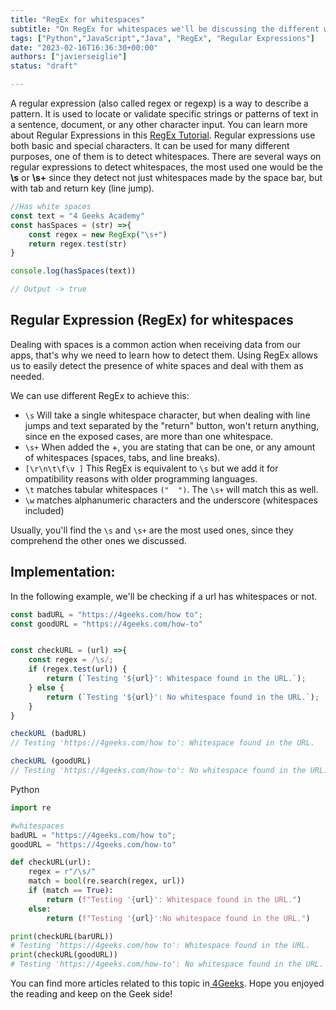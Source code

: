 ```yaml
---
title: "RegEx for whitespaces"
subtitle: "On RegEx for whitespaces we'll be discussing the different ways to detect whitespaces using regular expressions. RegEx has more than one way to search in a given text for these characters and we'll be giving an example with the most used one."
tags: ["Python","JavaScript","Java", "RegEx", "Regular Expressions"]
date: "2023-02-16T16:36:30+00:00"
authors: ["javierseiglie"]
status: "draft"

---
```


A regular expression (also called regex or regexp) is a way to describe a pattern. It is used to locate or validate specific strings or patterns of text in a sentence, document, or any other character input. You can learn more about Regular Expressions in this [RegEx Tutorial](https://4geeks.com/lesson/regex-tutorial-regular-expression-examples). Regular expressions use both basic and special characters. It can be used for many different purposes, one of them is to detect whitespaces. There are several ways on regular expressions to detect whitespaces, the most used one would be the **\s** or **\s+** since they detect not just whitespaces made by the space bar, but with tab and return key (line jump).

```javascript
//Has white spaces
const text = "4 Geeks Academy" 
const hasSpaces = (str) =>{
	const regex = new RegExp("\s+")
	return regex.test(str)
}

console.log(hasSpaces(text)) 

// Output -> true
```

## Regular Expression (RegEx) for whitespaces

Dealing with spaces is a common action when receiving data from our apps, that's why we need to learn how to detect them. Using RegEx allows us to easily detect the presence of white spaces and deal with them as needed.

We can use different RegEx to achieve this:

- `\s` Will take a single whitespace character, but when dealing with line jumps and text separated by the "return" button, won't return anything, since en the exposed cases, are more than one whitespace.
- `\s+` When added the +, you are stating that can be one, or any amount of whitespaces  (spaces, tabs, and line breaks). 
- `[\r\n\t\f\v ]` This RegEx  is equivalent to `\s` but we add it for ompatibility reasons with older programming languages.
- `\t` matches tabular whitespaces `("	")`. The `\s+` will match this as well.
- `\w` matches alphanumeric characters and the underscore (whitespaces included)

Usually, you'll find the `\s` and `\s+` are the most used ones, since they comprehend the other ones we discussed.

## Implementation:

In the following example, we'll be checking if a url has whitespaces or not.

```javascript
const badURL = "https://4geeks.com/how to";
const goodURL = "https://4geeks.com/how-to"


const checkURL = (url) =>{
	const regex = /\s/;
	if (regex.test(url)) {
  		return (`Testing '${url}': Whitespace found in the URL.`);
	} else {
  		return (`Testing '${url}': No whitespace found in the URL.`);
	}
}

checkURL (badURL) 
// Testing 'https://4geeks.com/how to': Whitespace found in the URL.

checkURL (goodURL) 
// Testing 'https://4geeks.com/how-to': No whitespace found in the URL.
```

Python

```python
import re

#whitespaces
badURL = "https://4geeks.com/how to";
goodURL = "https://4geeks.com/how-to"

def checkURL(url):
    regex = r"/\s/"
    match = bool(re.search(regex, url))
    if (match == True):
        return (f"Testing '{url}': Whitespace found in the URL.")
    else:
        return (f"Testing '{url}':No whitespace found in the URL.")

print(checkURL(barURL))
# Testing 'https://4geeks.com/how to': Whitespace found in the URL.
print(checkURL(goodURL))
# Testing 'https://4geeks.com/how-to': No whitespace found in the URL.
```

You can find more articles related to this topic in[ 4Geeks](https://4geeks.com/). Hope you enjoyed the reading and keep on the Geek side!
